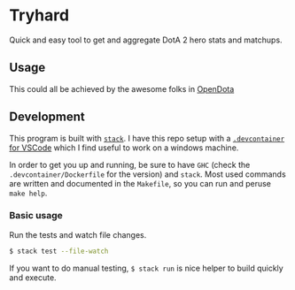 # Tryhard
Quick and easy tool to get and aggregate DotA 2 hero stats and matchups.

## Usage

This could all be achieved by the awesome folks in [OpenDota](https://www.opendota.com/)

## Development
This program is built with [`stack`](docs.haskellstack.org).
I have this repo setup with a [`.devcontainer` for VSCode](https://code.visualstudio.com/docs/remote/containers) which I find useful to work on a windows machine.

In order to get you up and running, be sure to have `GHC` (check the `.devcontainer/Dockerfile` for the version) and `stack`.
Most used commands are written and documented in the `Makefile`, so you can run and peruse `make help`.

### Basic usage
Run the tests and watch file changes. 
```bash
$ stack test --file-watch
```

If you want to do manual testing, `$ stack run` is nice helper to build quickly and execute.